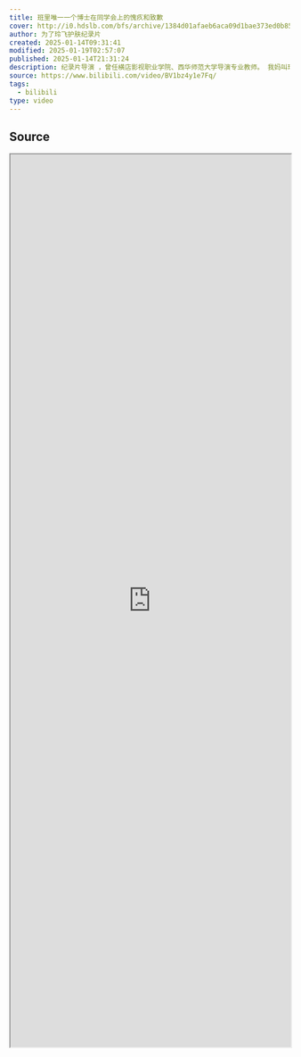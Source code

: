 ```yaml
---
title: 班里唯一一个博士在同学会上的愧疚和致歉
cover: http://i0.hdslb.com/bfs/archive/1384d01afaeb6aca09d1bae373ed0b851857b070.jpg@189w_107h.webp
author: 为了玲飞护肤纪录片
created: 2025-01-14T09:31:41
modified: 2025-01-19T02:57:07
published: 2025-01-14T21:31:24
description: 纪录片导演 ，曾任横店影视职业学院、西华师范大学导演专业教师。 我妈叫玲飞，开干洗店，怕老，怕我不开心。总托我买护肤品，穷儿子千般调研下被行业的谎言震惊。辞了大学教职，拍起了护肤行业纪录片。 酷爱意大利新现实主义，酷爱贾樟柯，用纪实美学说些行业的实话。 一些以往的成就：CHINA-EU Youth Film Festival最佳影片提名、第五届中国民族影视高层论坛一等奖。
source: https://www.bilibili.com/video/BV1bz4y1e7Fq/
tags:
  - bilibili
type: video
---
```


## Source

<iframe src='https://player.bilibili.com/player.html?isOutside=true&bvid=BV1bz4y1e7Fq&p=1&autoplay=false' style='height:40vh;width:100%' class='iframe-radius' allow='fullscreen'/><center>via: <a href='https://www.bilibili.com/video/BV1bz4y1e7Fq' target='_blank' class='external-link'>https://www.bilibili.com/video/BV1bz4y1e7Fq</a></center>

## Notes
